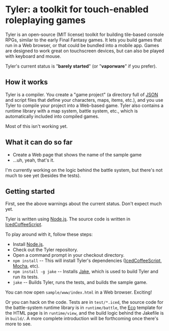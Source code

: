 # Tyler: a toolkit for touch-enabled roleplaying games

Tyler is an open-source (MIT license) toolkit for building tile-based console RPGs, similar to the early Final Fantasy games. It lets you build games that run in a Web browser, or that could be bundled into a mobile app. Games are designed to work great on touchscreen devices, but can also be played with keyboard and mouse.

Tyler's current status is "**barely started**" (or "**vaporware**" if you prefer).

## How it works

Tyler is a compiler. You create a "game project" (a directory full of [JSON][] and script files that define your characters, maps, items, etc.), and you use Tyler to compile your project into a Web-based game. Tyler also contains a runtime library with a map system, battle system, etc., which is automatically included into compiled games.

Most of this isn't working yet.

## What it can do so far

* Create a Web page that shows the name of the sample game
* ...uh, yeah, that's it.

I'm currently working on the logic behind the battle system, but there's not much to see yet (besides the tests).

## Getting started

First, see the above warnings about the current status. Don't expect much yet.

Tyler is written using [Node.js][]. The source code is written in [IcedCoffeeScript][].

To play around with it, follow these steps:

* Install [Node.js].
* Check out the Tyler repository.
* Open a command prompt in your checkout directory.
* `npm install` -- This will install Tyler's dependencies ([IcedCoffeeScript][], [Mocha][], etc).
* `npm install -g jake` -- Installs [Jake][], which is used to build Tyler and run its tests.
* `jake` -- Builds Tyler, runs the tests, and builds the sample game.

You can now open `sample/www/index.html` in a Web browser. Exciting!

Or you can hack on the code. Tests are in `test/*.iced`, the source code for the battle-system runtime library is in `runtime/battle`, the [Eco][] template for the HTML page is in `runtime/view`, and the build logic behind the Jakefile is in `build/`. A more complete introduction will be forthcoming once there's more to see.

  [Eco]: https://github.com/sstephenson/eco
  [IcedCoffeeScript]: http://maxtaco.github.com/coffee-script/
  [Jake]: https://github.com/mde/jake
  [JSON]: http://www.json.org/
  [Mocha]: http://visionmedia.github.com/mocha/
  [Node.js]: http://nodejs.org/